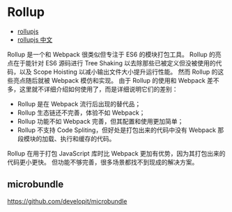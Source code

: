 # Rollup

- [rollupjs](http://rollupjs.org/)
- [rollupjs 中文](https://www.rollupjs.com/)

Rollup 是一个和 Webpack 很类似但专注于 ES6 的模块打包工具。 Rollup 的亮点在于能针对 ES6 源码进行 Tree Shaking 以去除那些已被定义但没被使用的代码，以及 Scope Hoisting 以减小输出文件大小提升运行性能。 然而 Rollup 的这些亮点随后就被 Webpack 模仿和实现。 由于 Rollup 的使用和 Webpack 差不多，这里就不详细介绍如何使用了，而是详细说明它们的差别：

- Rollup 是在 Webpack 流行后出现的替代品；
- Rollup 生态链还不完善，体验不如 Webpack；
- Rollup 功能不如 Webpack 完善，但其配置和使用更加简单；
- Rollup 不支持 Code Spliting，但好处是打包出来的代码中没有 Webpack 那段模块的加载、执行和缓存的代码。

Rollup 在用于打包 JavaScript 库时比 Webpack 更加有优势，因为其打包出来的代码更小更快。 但功能不够完善，很多场景都找不到现成的解决方案。

## microbundle

https://github.com/developit/microbundle

